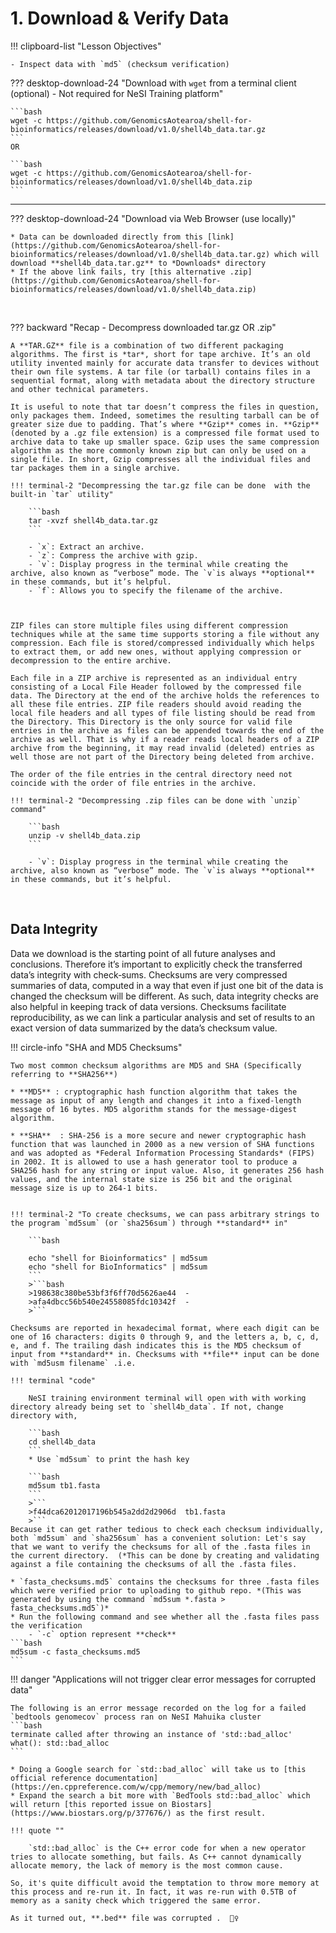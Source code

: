 # 1. Download & Verify Data

!!! clipboard-list "Lesson Objectives"

    - Inspect data with `md5` (checksum verification)

??? desktop-download-24 "Download with `wget` from a terminal client (optional)  - Not required for  NeSI Training platform"

    ```bash
    wget -c https://github.com/GenomicsAotearoa/shell-for-bioinformatics/releases/download/v1.0/shell4b_data.tar.gz
    ```
    OR

    ```bash
    wget -c https://github.com/GenomicsAotearoa/shell-for-bioinformatics/releases/download/v1.0/shell4b_data.zip
    ```

- - -

??? desktop-download-24 "Download via Web Browser (use locally)"

    * Data can be downloaded directly from this [link](https://github.com/GenomicsAotearoa/shell-for-bioinformatics/releases/download/v1.0/shell4b_data.tar.gz) which will download **shell4b_data.tar.gz** to *Downloads* directory
    * If the above link fails, try [this alternative .zip](https://github.com/GenomicsAotearoa/shell-for-bioinformatics/releases/download/v1.0/shell4b_data.zip)

<br>

??? backward "Recap - Decompress downloaded tar.gz OR .zip"

    A **TAR.GZ** file is a combination of two different packaging algorithms. The first is *tar*, short for tape archive. It’s an old utility invented mainly for accurate data transfer to devices without their own file systems. A tar file (or tarball) contains files in a sequential format, along with metadata about the directory structure and other technical parameters.
    
    It is useful to note that tar doesn’t compress the files in question, only packages them. Indeed, sometimes the resulting tarball can be of greater size due to padding. That’s where **Gzip** comes in. **Gzip** (denoted by a .gz file extension) is a compressed file format used to archive data to take up smaller space. Gzip uses the same compression algorithm as the more commonly known zip but can only be used on a single file. In short, Gzip compresses all the individual files and tar packages them in a single archive.
    
    !!! terminal-2 "Decompressing the tar.gz file can be done  with the built-in `tar` utility"
    
        ```bash
        tar -xvzf shell4b_data.tar.gz
        ```
    
        - `x`: Extract an archive.
        - `z`: Compress the archive with gzip.
        - `v`: Display progress in the terminal while creating the archive, also known as “verbose” mode. The `v`is always **optional** in these commands, but it’s helpful.
        - `f`: Allows you to specify the filename of the archive.
    
    
    
    ZIP files can store multiple files using different compression techniques while at the same time supports storing a file without any compression. Each file is stored/compressed individually which helps to extract them, or add new ones, without applying compression or decompression to the entire archive.
    
    Each file in a ZIP archive is represented as an individual entry consisting of a Local File Header followed by the compressed file data. The Directory at the end of the archive holds the references to all these file entries. ZIP file readers should avoid reading the local file headers and all types of file listing should be read from the Directory. This Directory is the only source for valid file entries in the archive as files can be appended towards the end of the archive as well. That is why if a reader reads local headers of a ZIP archive from the beginning, it may read invalid (deleted) entries as well those are not part of the Directory being deleted from archive.
    
    The order of the file entries in the central directory need not coincide with the order of file entries in the archive.
    
    !!! terminal-2 "Decompressing .zip files can be done with `unzip` command"
    
        ```bash
        unzip -v shell4b_data.zip
        ```
    
        - `v`: Display progress in the terminal while creating the archive, also known as “verbose” mode. The `v`is always **optional** in these commands, but it’s helpful.

<br>

## Data Integrity

Data we download is the starting point of all future analyses and conclusions. Therefore it’s important to explicitly check the transferred data’s integrity with check‐sums. Checksums are very compressed summaries of data, computed in a way that even if just one bit of the data is changed the checksum will be different. As such, data integrity checks are also helpful in keeping track of data versions. Checksums facilitate reproducibility, as we can link a particular analysis and set of results to an exact version of data summarized by the data’s checksum value.

!!! circle-info "SHA and MD5 Checksums"

    Two most common checksum algorithms are MD5 and SHA (Specifically referring to **SHA256**)

    * **MD5** : cryptographic hash function algorithm that takes the message as input of any length and changes it into a fixed-length message of 16 bytes. MD5 algorithm stands for the message-digest algorithm.

    * **SHA**  : SHA-256 is a more secure and newer cryptographic hash function that was launched in 2000 as a new version of SHA functions and was adopted as *Federal Information Processing Standards* (FIPS) in 2002. It is allowed to use a hash generator tool to produce a SHA256 hash for any string or input value. Also, it generates 256 hash values, and the internal state size is 256 bit and the original message size is up to 264-1 bits.

    
    !!! terminal-2 "To create checksums, we can pass arbitrary strings to the program `md5sum` (or `sha256sum`) through **standard** in"

        ```bash
    
        echo "shell for Bioinformatics" | md5sum
        echo "shell for BioInformatics" | md5sum
        ```
        >```bash
        >198638c380be53bf3f6ff70d5626ae44  -
        >afa4dbcc56b540e24558085fdc10342f  -
        >```

    Checksums are reported in hexadecimal format, where each digit can be one of 16 characters: digits 0 through 9, and the letters a, b, c, d, e, and f. The trailing dash indicates this is the MD5 checksum of input from **standard** in. Checksums with **file** input can be done with `md5usm filename` .i.e.

    !!! terminal "code"
        
        NeSI training environment terminal will open with with working directory already being set to `shell4b_data`. If not, change directory with,

        ```bash
        cd shell4b_data
        ```
        * Use `md5sum` to print the hash key

        ```bash    
        md5sum tb1.fasta
        ```
        >```
        >f44dca62012017196b545a2dd2d2906d  tb1.fasta
        >```
    Because it can get rather tedious to check each checksum individually, both `md5sum` and `sha256sum` has a convenient solution: Let's say that we want to verify the checksums for all of the .fasta files in the current directory.  (*This can be done by creating and validating against a file containing the checksums of all the .fasta files.

    * `fasta_checksums.md5` contains the checksums for three .fasta files which were verified prior to uploading to github repo. *(This was generated by using the command `md5sum *.fasta > fasta_checksums.md5`)*
    * Run the following command and see whether all the .fasta files pass the verification
        - `-c` option represent **check**
    ```bash
    md5sum -c fasta_checksums.md5
    ```


!!! danger "Applications will not trigger clear error messages for corrupted data"

    The following is an error message recorded on the log for a failed `bedtools genomecov` process ran on NeSI Mahuika cluster
    ```bash
    terminate called after throwing an instance of 'std::bad_alloc'
    what(): std::bad_alloc
    ```

    * Doing a Google search for `std::bad_alloc` will take us to [this official reference documentation](https://en.cppreference.com/w/cpp/memory/new/bad_alloc)
    * Expand the search a bit more with `BedTools std::bad_alloc` which will return [this reported issue on Biostars](https://www.biostars.org/p/377676/) as the first result.

    !!! quote ""

        `std::bad_alloc` is the C++ error code for when a new operator tries to allocate something, but fails. As C++ cannot dynamically   allocate memory, the lack of memory is the most common cause.

    So, it's quite difficult avoid the temptation to throw more memory at this process and re-run it. In fact, it was re-run with 0.5TB of memory as a sanity check which triggered the same error.

    As it turned out, **.bed** file was corrupted .  🕵️‍♀️
